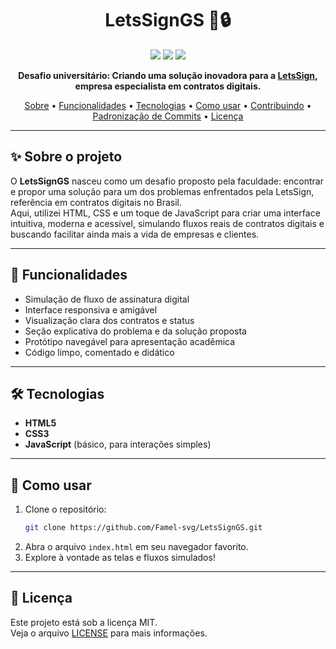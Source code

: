 <h1 align="center">LetsSignGS 📝🔒</h1>

<p align="center">
  <img src="https://img.shields.io/badge/HTML5-E34F26?style=for-the-badge&logo=html5&logoColor=white"/>
  <img src="https://img.shields.io/badge/CSS3-1572B6?style=for-the-badge&logo=css3&logoColor=white"/>
  <img src="https://img.shields.io/badge/JavaScript-F7DF1E?style=for-the-badge&logo=javascript&logoColor=black"/>
</p>

<p align="center">
  <b>Desafio universitário: Criando uma solução inovadora para a <a href="https://letssign.com.br/" target="_blank">LetsSign</a>, empresa especialista em contratos digitais.</b>
</p>

<p align="center">
 <a href="#-sobre-o-projeto">Sobre</a> •
 <a href="#-funcionalidades">Funcionalidades</a> •
 <a href="#-tecnologias">Tecnologias</a> •
 <a href="#-como-usar">Como usar</a> •
 <a href="#-contribuindo">Contribuindo</a> •
 <a href="#-padronização-de-commits">Padronização de Commits</a> •
 <a href="#-licença">Licença</a>
</p>

---

## ✨ Sobre o projeto

O **LetsSignGS** nasceu como um desafio proposto pela faculdade: encontrar e propor uma solução para um dos problemas enfrentados pela LetsSign, referência em contratos digitais no Brasil.  
Aqui, utilizei HTML, CSS e um toque de JavaScript para criar uma interface intuitiva, moderna e acessível, simulando fluxos reais de contratos digitais e buscando facilitar ainda mais a vida de empresas e clientes.

---

## 🚀 Funcionalidades

- Simulação de fluxo de assinatura digital
- Interface responsiva e amigável
- Visualização clara dos contratos e status
- Seção explicativa do problema e da solução proposta
- Protótipo navegável para apresentação acadêmica
- Código limpo, comentado e didático

---

## 🛠 Tecnologias

- **HTML5**  
- **CSS3**  
- **JavaScript** (básico, para interações simples)  

---

## 🏁 Como usar

1. Clone o repositório:
   ```bash
   git clone https://github.com/Famel-svg/LetsSignGS.git
   ```
2. Abra o arquivo `index.html` em seu navegador favorito.
3. Explore à vontade as telas e fluxos simulados!

---

## 📄 Licença

Este projeto está sob a licença MIT.  
Veja o arquivo [LICENSE](./LICENSE) para mais informações.

